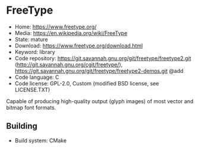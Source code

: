 # FreeType

- Home: https://www.freetype.org/
- Media: https://en.wikipedia.org/wiki/FreeType
- State: mature
- Download: https://www.freetype.org/download.html
- Keyword: library
- Code repository: https://git.savannah.gnu.org/git/freetype/freetype2.git (http://git.savannah.gnu.org/cgit/freetype/), https://git.savannah.gnu.org/git/freetype/freetype2-demos.git @add
- Code language: C
- Code license: GPL-2.0, Custom (modified BSD license, see LICENSE.TXT)

Capable of producing high-quality output (glyph images) of most vector and bitmap font formats.

## Building

- Build system: CMake
